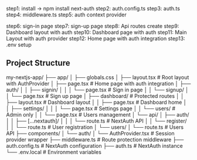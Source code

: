 step1: install -> npm install next-auth
step2: auth.config.ts
step3: auth.ts
step4: middleware.ts
step5: auth context provider


step6: sign-in page
step7: sign-up page
step8: Api routes create
step9: Dashboard layout with auth
step10: Dashboard page with auth
step11: Main Layout with auth provider
step12: Home page with auth integration
step13: .env setup




## Project Structure
my-nextjs-app/
├── app/
│   ├── globals.css
│   ├── layout.tsx                    # Root layout with AuthProvider
│   ├── page.tsx                      # Home page with auth integration
│   ├── auth/
│   │   ├── signin/
│   │   │   └── page.tsx             # Sign in page
│   │   └── signup/
│   │       └── page.tsx             # Sign up page
│   ├── dashboard/                   # Protected routes
│   │   ├── layout.tsx               # Dashboard layout
│   │   ├── page.tsx                 # Dashboard home
│   │   ├── settings/
│   │   │   └── page.tsx            # Settings page
│   │   └── users/                   # Admin only
│   │       └── page.tsx            # Users management
│   └── api/
│       ├── auth/
│       │   ├── [...nextauth]/
│       │   │   └── route.ts        # NextAuth API
│       │   └── register/
│       │       └── route.ts        # User registration
│       └── users/
│           └── route.ts            # Users API
├── components/
│   └── auth/
│       └── AuthProvider.tsx        # Session provider wrapper
├── middleware.ts                   # Route protection middleware
├── auth.config.ts                  # NextAuth configuration
├── auth.ts                         # NextAuth instance
└── .env.local                      # Environment variables